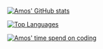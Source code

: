 [![Amos' GitHub stats](https://github-readme-stats.vercel.app/api?username=herzamos&show_icons=true&theme=react&hide_border=true&count_private=true)](https://github.com/anuraghazra/github-readme-stats)

[![Top Languages](https://github-readme-stats.vercel.app/api/top-langs/?username=herzamos&theme=react&hide_border=true)](https://github.com/anuraghazra/github-readme-stats)

[![Amos' time spend on coding](https://github-readme-stats.vercel.app/api/wakatime?username=herzamos&theme=react)](https://github.com/anuraghazra/github-readme-stats)
